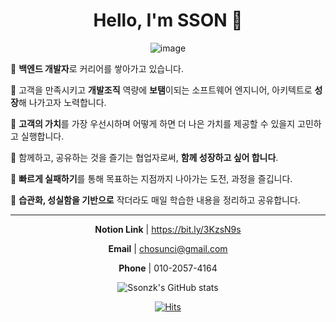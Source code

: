<div align="center">

# Hello, I'm SSON 👋

![image](https://user-images.githubusercontent.com/18654358/158485881-f5352b3a-99f1-4ec9-9017-2d8973356bc0.png)

</div>


🎈 **백엔드 개발자**로 커리어를 쌓아가고 있습니다.

🎈 고객을 만족시키고 **개발조직** 역량에 **보탬**이되는 소프트웨어 엔지니어, 아키텍트로 **성장**해 나가고자 노력합니다.

🎈 **고객의 가치**를 가장 우선시하며 어떻게 하면 더 나은 가치를 제공할 수 있을지 고민하고 
     실행합니다.

🎈 함께하고, 공유하는 것을 즐기는 협업자로써, **함께 성장하고 싶어 합니다**.

🎈 **빠르게 실패하기**를 통해 목표하는 지점까지 나아가는 도전, 과정을 즐깁니다.

🎈 **습관화, 성실함을 기반으로** 작더라도 매일 학습한 내용을 정리하고 공유합니다.



---



<div align="center">

**Notion Link** | https://bit.ly/3KzsN9s

**Email** | chosunci@gmail.com

**Phone** | 010-2057-4164

      
      
      
![Ssonzk's GitHub stats](https://github-readme-stats.vercel.app/api?username=ssonsh&count_private=true)


[![Hits](https://hits.seeyoufarm.com/api/count/incr/badge.svg?url=https%3A%2F%2Fgithub.com%2Fssonsh&count_bg=%23D6EFC3&title_bg=%23555555&icon=&icon_color=%23E7E7E7&title=hits&edge_flat=false)](https://hits.seeyoufarm.com)

</div>
